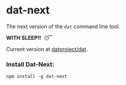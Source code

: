 # dat-next

The next version of the `dat` command line tool.

**WITH SLEEP!!**  😴

Current version at [datproject/dat](https://github.com/datproject/dat).

### Install Dat-Next:

```
npm install -g dat-next
```
